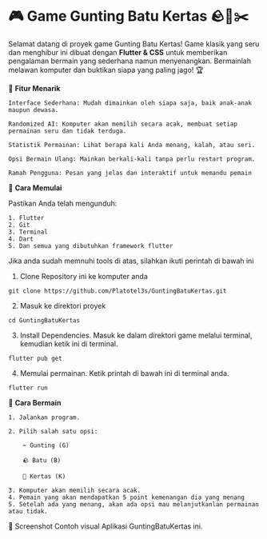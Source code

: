 <h1>🎮 Game Gunting Batu Kertas 🪨📄✂️</h1>

Selamat datang di proyek game Gunting Batu Kertas! Game klasik yang seru dan menghibur ini dibuat dengan **Flutter & CSS** untuk memberikan pengalaman bermain yang sederhana namun menyenangkan. Bermainlah melawan komputer dan buktikan siapa yang paling jago! 🏆

🌟 **Fitur Menarik**

    Interface Sederhana: Mudah dimainkan oleh siapa saja, baik anak-anak maupun dewasa.

    Randomized AI: Komputer akan memilih secara acak, membuat setiap permainan seru dan tidak terduga.

    Statistik Permainan: Lihat berapa kali Anda menang, kalah, atau seri.

    Opsi Bermain Ulang: Mainkan berkali-kali tanpa perlu restart program.

    Ramah Pengguna: Pesan yang jelas dan interaktif untuk memandu pemain

🚀 **Cara Memulai**

Pastikan Anda telah mengunduh:

    1. Flutter
    2. Git 
    3. Terminal 
    4. Dart 
    5. Dan semua yang dibutuhkan framework flutter

Jika anda sudah memnuhi tools di atas, silahkan ikuti perintah di bawah ini

  1. Clone Repository ini ke komputer anda

    git clone https://github.com/Platotel3s/GuntingBatuKertas.git 

  2. Masuk ke direktori proyek

    cd GuntingBatuKertas

  3. Install Dependencies. Masuk ke dalam direktori game melalui terminal, kemudian ketik ini di terminal. 

    flutter pub get

  4. Memulai permainan. Ketik printah di bawah ini di terminal anda. 

    flutter run


🎯 **Cara Bermain**

    1. Jalankan program.

    2. Pilih salah satu opsi:

        ✂️ Gunting (G)

        🪨 Batu (B)

        📄 Kertas (K)

    3. Komputer akan memilih secara acak.
    4. Pemain yang akan mendapatkan 5 point kemenangan dia yang menang
    5. Setelah ada yang menang, akan ada opsi mau melanjutkanlan permainan atau tidak. 

📸 Screenshot Contoh visual Aplikasi GuntingBatuKertas ini. 


    
